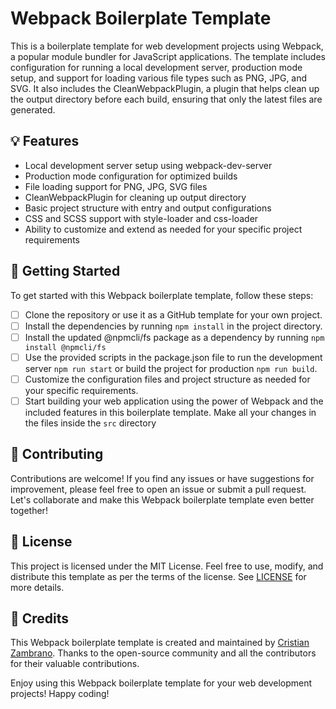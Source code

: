 # Webpack Boilerplate Template

This is a boilerplate template for web development projects using Webpack, a popular module bundler for JavaScript applications. The template includes configuration for running a local development server, production mode setup, and support for loading various file types such as PNG, JPG, and SVG. It also includes the CleanWebpackPlugin, a plugin that helps clean up the output directory before each build, ensuring that only the latest files are generated.

## 💡 Features
- Local development server setup using webpack-dev-server
- Production mode configuration for optimized builds
- File loading support for PNG, JPG, SVG files
- CleanWebpackPlugin for cleaning up output directory
- Basic project structure with entry and output configurations
- CSS and SCSS support with style-loader and css-loader
- Ability to customize and extend as needed for your specific project requirements

## 🚀 Getting Started

To get started with this Webpack boilerplate template, follow these steps:

- [ ] Clone the repository or use it as a GitHub template for your own project.
- [ ] Install the dependencies by running `npm install` in the project directory.
- [ ] Install the updated @npmcli/fs package as a dependency by running `npm install @npmcli/fs`
- [ ] Use the provided scripts in the package.json file to run the development server `npm run start` or build the project for production `npm run build`.
- [ ] Customize the configuration files and project structure as needed for your specific requirements.
- [ ] Start building your web application using the power of Webpack and the included features in this boilerplate template. Make all your changes in the files inside the `src` directory

## 🤝 Contributing

Contributions are welcome! If you find any issues or have suggestions for improvement, please feel free to open an issue or submit a pull request. Let's collaborate and make this Webpack boilerplate template even better together!

## 📄 License

This project is licensed under the MIT License. Feel free to use, modify, and distribute this template as per the terms of the license. See [LICENSE](./LICENSE) for more details.

## 🙌 Credits

This Webpack boilerplate template is created and maintained by [Cristian Zambrano](https://github.com/zamcham). Thanks to the open-source community and all the contributors for their valuable contributions.

Enjoy using this Webpack boilerplate template for your web development projects! Happy coding!
